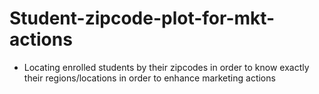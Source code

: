 # Student-zipcode-plot-for-mkt-actions
- Locating enrolled students by their zipcodes in order to know exactly their regions/locations in order to enhance marketing actions
